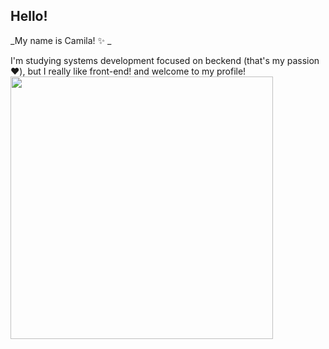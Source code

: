 ## Hello!
_My name is Camila! :sparkles: _

I'm studying systems development focused on beckend (that's my passion :hearts:),
but I really like front-end! and welcome to my profile!
<img src="https://user-images.githubusercontent.com/104470422/179425803-f95141ff-6845-4592-bdfe-006205df37b5.gif" width="420" height="420" />
